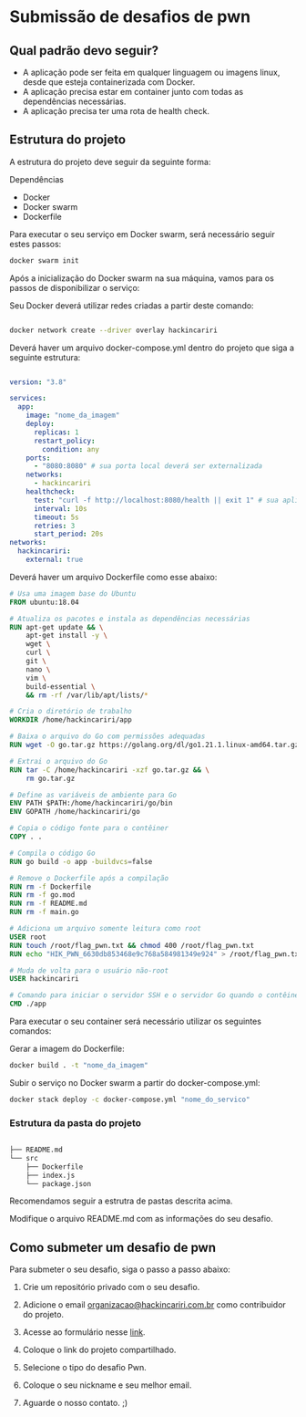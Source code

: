# Submissão de desafios de pwn

## Qual padrão devo seguir?

- A aplicação pode ser feita em qualquer linguagem ou imagens linux, desde que esteja containerizada com Docker.
- A aplicação precisa estar em container junto com todas as dependências necessárias. 
- A aplicação precisa ter uma rota de health check.

## Estrutura do projeto

A estrutura do projeto deve seguir da seguinte forma:

Dependências

 - Docker
 - Docker swarm
 - Dockerfile

Para executar o seu serviço em Docker swarm, será necessário seguir estes passos:

```sh
docker swarm init
```

Após a inicialização do Docker swarm na sua máquina, vamos para os passos de disponibilizar o serviço:

Seu Docker deverá utilizar redes criadas a partir deste comando:

```sh

docker network create --driver overlay hackincariri

```
Deverá haver um arquivo docker-compose.yml dentro do projeto que siga a seguinte estrutura:

```yaml

version: "3.8"

services:
  app:
    image: "nome_da_imagem"
    deploy:
      replicas: 1
      restart_policy:
        condition: any
    ports:
      - "8080:8080" # sua porta local deverá ser externalizada
    networks:
      - hackincariri 
    healthcheck:
      test: "curl -f http://localhost:8080/health || exit 1" # sua aplicação deverá retornar 200 nesse path 
      interval: 10s
      timeout: 5s
      retries: 3
      start_period: 20s
networks:
  hackincariri:
    external: true
```

Deverá haver um arquivo Dockerfile como esse abaixo:

```Dockerfile
# Usa uma imagem base do Ubuntu
FROM ubuntu:18.04

# Atualiza os pacotes e instala as dependências necessárias
RUN apt-get update && \
    apt-get install -y \
    wget \
    curl \
    git \
    nano \
    vim \
    build-essential \
    && rm -rf /var/lib/apt/lists/*

# Cria o diretório de trabalho
WORKDIR /home/hackincariri/app

# Baixa o arquivo do Go com permissões adequadas
RUN wget -O go.tar.gz https://golang.org/dl/go1.21.1.linux-amd64.tar.gz

# Extrai o arquivo do Go
RUN tar -C /home/hackincariri -xzf go.tar.gz && \
    rm go.tar.gz

# Define as variáveis de ambiente para Go
ENV PATH $PATH:/home/hackincariri/go/bin
ENV GOPATH /home/hackincariri/go

# Copia o código fonte para o contêiner
COPY . .

# Compila o código Go
RUN go build -o app -buildvcs=false

# Remove o Dockerfile após a compilação
RUN rm -f Dockerfile
RUN rm -f go.mod
RUN rm -f README.md
RUN rm -f main.go

# Adiciona um arquivo somente leitura como root
USER root
RUN touch /root/flag_pwn.txt && chmod 400 /root/flag_pwn.txt
RUN echo "HIK_PWN_6630db853468e9c768a584981349e924" > /root/flag_pwn.txt

# Muda de volta para o usuário não-root
USER hackincariri

# Comando para iniciar o servidor SSH e o servidor Go quando o contêiner for executado
CMD ./app
```

Para executar o seu container será necessário utilizar os seguintes comandos:

Gerar a imagem do Dockerfile:

```sh
docker build . -t "nome_da_imagem"
```

Subir o serviço no Docker swarm a partir do docker-compose.yml:

```sh
docker stack deploy -c docker-compose.yml "nome_do_servico"
```

### Estrutura da pasta do projeto

```sh

├── README.md
└── src
    ├── Dockerfile
    ├── index.js
    └── package.json

```

Recomendamos seguir a estrutra de pastas descrita acima. 

Modifique o arquivo README.md com as informações do seu desafio.

## Como submeter um desafio de pwn

Para submeter o seu desafio, siga o passo a passo abaixo:

1. Crie um repositório privado com o seu desafio.

2. Adicione o email organizacao@hackincariri.com.br como contribuidor do projeto.

3. Acesse ao formulário nesse [link](https://forms.gle/bnVjrsWELCpWpf1g8).

4. Coloque o link do projeto compartilhado.

5. Selecione o tipo do desafio Pwn.

6. Coloque o seu nickname e seu melhor email.

7. Aguarde o nosso contato. ;)


